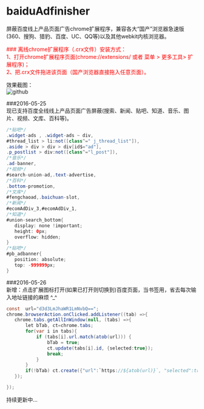 # baiduAdfinisher
屏蔽百度线上产品页面广告chrome扩展程序，兼容各大“国产”浏览器急速版(360、搜狗、猎豹、百度、UC、QQ等)以及其他webkit内核浏览器。

<font color="#ff0000">
### 离线chrome扩展程序（.crx文件）安装方式：<br />
1、打开chrome扩展程序页面(chrome://extensions/ 或者 菜单 > 更多工具> 扩展程序)；<br />
2、把.crx文件拖进该页面（国产浏览器直接拖入任意页面）。<br />
</font>

效果截图： <br />
![github](https://raw.githubusercontent.com/unclehking/baiduAdfinisher/master/sp01.png "github")  <br />



 ###2016-05-25<br />
 现已支持百度全线线上产品页面广告屏蔽(搜索、新闻、贴吧、知道、音乐、图片、视频、文库、百科等)。<br />

 ```java
 /*贴吧*/
 .widget-ads , .widget-ads ~ div,
 #thread_list > li:not([class^=" j_thread_list"]),
 .aside > div > div > div[id$="ad"],
 .p_postlist > div:not([class^="l_post"]),
 /*音乐*/
 .ad-banner,
 /*视频*/
 #search-union-ad,.text-advertise,
 /*百科*/
 .bottom-promotion,
 /*文库*/
 #fengchaoad,.baichuan-slot,
 /*新闻*/
 #ecomAdDiv_3,#ecomAdDiv_1,
 /*知道*/
 #union-search_bottom{
 	display: none !important;
 	height: 0px;
 	overflow: hidden;
 }
 /*贴吧*/
 #pb_adbanner{
 	position: absolute;
 	top: -999999px;
 }
 ```

 ###2016-05-26<br />
 新增：点击扩展图标打开(如果已打开则切换到)百度页面，当书签用，省去每次输入地址链接的麻烦 ^_^<br />
 ```java
 const  url="d3d3LmJhaWR1LmNvbQ==";
 chrome.browserAction.onClicked.addListener((tab) =>{
 	chrome.tabs.getAllInWindow(null, (tabs) =>{
 		let bTab, ct=chrome.tabs;
 		for(var i in tabs){
 			if (tabs[i].url.match(atob(url))) {
 				bTab = true;
 				ct.update(tabs[i].id, {selected:true});
 				break;
 			}
 		}
 		if(!bTab) ct.create({"url":`https://${atob(url)}`, "selected":true});
 	});

 });
 ```

 持续更新中...
